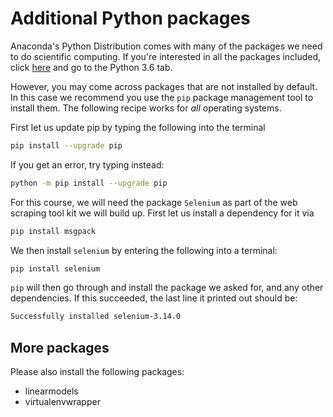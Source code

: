# Additional Python packages

Anaconda's Python Distribution comes with many of the packages we need to do scientific computing.
If you're interested in all the packages included, click [here](https://docs.continuum.io/anaconda/packages/pkg-docs) and go to the Python 3.6 tab.

However, you may come across packages that are not installed by default.
In this case we recommend you use the `pip` package management tool to install them.
The following recipe works for *all* operating systems.

<!-- !!! note
    If your python 3 was found via `python3 --version` on the previous page, then type `pip3` instead of `pip` for all of the following python plugins. -->

First let us update pip by typing the following into the terminal

```bash
pip install --upgrade pip
```

If you get an error, try typing instead:

```bash
python -m pip install --upgrade pip
```

For this course, we will need the package `Selenium` as part of the web scraping tool kit we will build up. First let us install a dependency for it via

```bash
pip install msgpack
```

We then install `selenium` by entering the following into a terminal:

```bash
pip install selenium
```

`pip` will then go through and install the package we asked for, and any other dependencies.
If this succeeded, the last line it printed out should be:

``` bash
Successfully installed selenium-3.14.0
```

## More packages

Please also install the following packages:

* linearmodels
* virtualenvwrapper
